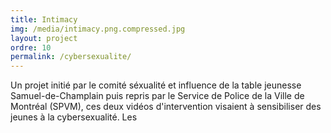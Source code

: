 ```yaml
---
title: Intimacy
img: /media/intimacy.png.compressed.jpg
layout: project
ordre: 10
permalink: /cybersexualite/
---
```

Un projet initié par le comité séxualité et influence de la table jeunesse Samuel-de-Champlain puis repris par le Service de Police de la Ville de Montréal (SPVM), ces deux vidéos d'intervention visaient à sensibiliser des jeunes à la cybersexualité. Les